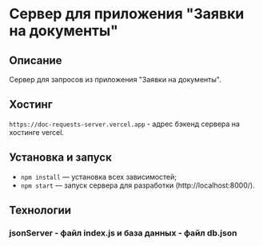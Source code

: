 # Сервер для приложения "Заявки на документы"

## Описание
Сервер для запросов из приложения "Заявки на документы".

## Хостинг
`https://doc-requests-server.vercel.app` - адрес бэкенд сервера на хостинге vercel.

## Установка и запуск
- `npm install` — установка всех зависимостей;
- `npm start` — запуск сервера для разработки (http://localhost:8000/).

## Технологии
### jsonServer - файл index.js и база данных - файл db.json
